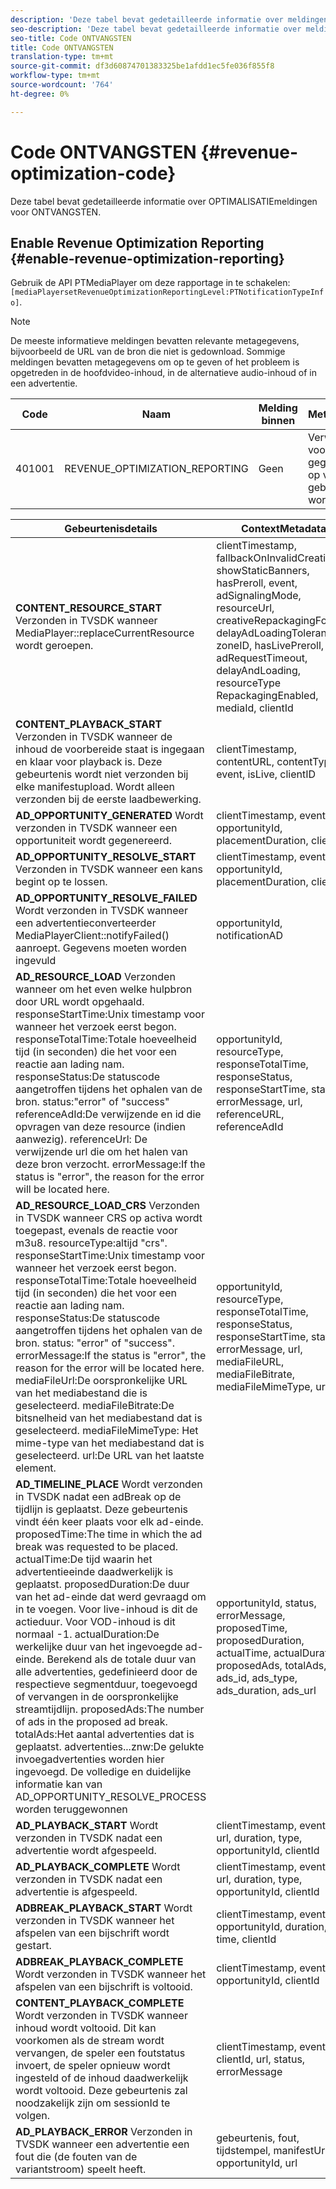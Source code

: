 ```yaml
---
description: 'Deze tabel bevat gedetailleerde informatie over meldingen voor de optimalisatie van inkomsten. '
seo-description: 'Deze tabel bevat gedetailleerde informatie over meldingen voor de optimalisatie van inkomsten. '
seo-title: Code ONTVANGSTEN
title: Code ONTVANGSTEN
translation-type: tm+mt
source-git-commit: df3d60874701383325be1afdd1ec5fe036f855f8
workflow-type: tm+mt
source-wordcount: '764'
ht-degree: 0%

---
```



# Code ONTVANGSTEN {#revenue-optimization-code}

Deze tabel bevat gedetailleerde informatie over OPTIMALISATIEmeldingen voor ONTVANGSTEN.

## Enable Revenue Optimization Reporting {#enable-revenue-optimization-reporting}

Gebruik de API PTMediaPlayer om deze rapportage in te schakelen: `[mediaPlayersetRevenueOptimizationReportingLevel:PTNotificationTypeInfo]`.

>[!NOTE]
>
>De meeste informatieve meldingen bevatten relevante metagegevens, bijvoorbeeld de URL van de bron die niet is gedownload. Sommige meldingen bevatten metagegevens om op te geven of het probleem is opgetreden in de hoofdvideo-inhoud, in de alternatieve audio-inhoud of in een advertentie.

| Code | Naam | Melding binnen | Metagegevenstoetsen | Opmerkingen |
|---|---|---|---|---|
| 401001 | REVENUE_OPTIMIZATION_REPORTING | Geen | Verwijs hieronder lijst voor meta-gegevenssleutels die op verschillende gebeurtenissen worden gebaseerd. | Geen |

| Gebeurtenisdetails | ContextMetadata |
|---|---|
| **CONTENT_RESOURCE_START** Verzonden in TVSDK wanneer MediaPlayer::replaceCurrentResource wordt geroepen. | clientTimestamp, fallbackOnInvalidCreative, showStaticBanners, hasPreroll, event, adSignalingMode, resourceUrl, creativeRepackagingFormat, delayAdLoadingTolerance, zoneID, hasLivePreroll, adRequestTimeout, delayAndLoading, resourceType RepackagingEnabled, mediaId, clientId |
| **CONTENT_PLAYBACK_START** Verzonden in TVSDK wanneer de inhoud de voorbereide staat is ingegaan en klaar voor playback is. Deze gebeurtenis wordt niet verzonden bij elke manifestupload. Wordt alleen verzonden bij de eerste laadbewerking. | clientTimestamp, contentURL, contentType, event, isLive, clientID |
| **AD_OPPORTUNITY_GENERATED** Wordt verzonden in TVSDK wanneer een opportuniteit wordt gegenereerd. | clientTimestamp, event, opportunityId, placementDuration, clientId |
| **AD_OPPORTUNITY_RESOLVE_START** Verzonden in TVSDK wanneer een kans begint op te lossen. | clientTimestamp, event, opportunityId, placementDuration, clientId |
| **AD_OPPORTUNITY_RESOLVE_FAILED** Wordt verzonden in TVSDK wanneer een advertentieconverteerder MediaPlayerClient::notifyFailed() aanroept. Gegevens moeten worden ingevuld | opportunityId, notificationAD |
| **AD_RESOURCE_LOAD** Verzonden wanneer om het even welke hulpbron door URL wordt opgehaald. responseStartTime:Unix timestamp voor wanneer het verzoek eerst begon. responseTotalTime:Totale hoeveelheid tijd (in seconden) die het voor een reactie aan lading nam. responseStatus:De statuscode aangetroffen tijdens het ophalen van de bron. status:&quot;error&quot; of &quot;success&quot; referenceAdId:De verwijzende en id die opvragen van deze resource (indien aanwezig). referenceUrl: De verwijzende url die om het halen van deze bron verzocht. errorMessage:If the status is &quot;error&quot;, the reason for the error will be located here. | opportunityId, resourceType, responseTotalTime, responseStatus, responseStartTime, status, errorMessage, url, referenceURL, referenceAdId |
| **AD_RESOURCE_LOAD_CRS** Verzonden in TVSDK wanneer CRS op activa wordt toegepast, evenals de reactie voor m3u8. resourceType:altijd &quot;crs&quot;. responseStartTime:Unix timestamp voor wanneer het verzoek eerst begon. responseTotalTime:Totale hoeveelheid tijd (in seconden) die het voor een reactie aan lading nam. responseStatus:De statuscode aangetroffen tijdens het ophalen van de bron. status: &quot;error&quot; of &quot;success&quot;. errorMessage:If the status is &quot;error&quot;, the reason for the error will be located here. mediaFileUrl:De oorspronkelijke URL van het mediabestand die is geselecteerd. mediaFileBitrate:De bitsnelheid van het mediabestand dat is geselecteerd. mediaFileMimeType: Het mime-type van het mediabestand dat is geselecteerd. url:De URL van het laatste element. | opportunityId, resourceType, responseTotalTime, responseStatus, responseStartTime, status, errorMessage, url, mediaFileURL, mediaFileBitrate, mediaFileMimeType, url |
| **AD_TIMELINE_PLACE** Wordt verzonden in TVSDK nadat een adBreak op de tijdlijn is geplaatst. Deze gebeurtenis vindt één keer plaats voor elk ad-einde. proposedTime:The time in which the ad break was requested to be placed. actualTime:De tijd waarin het advertentieeinde daadwerkelijk is geplaatst. proposedDuration:De duur van het ad-einde dat werd gevraagd om in te voegen. Voor live-inhoud is dit de actieduur. Voor VOD-inhoud is dit normaal -1. actualDuration:De werkelijke duur van het ingevoegde ad-einde. Berekend als de totale duur van alle advertenties, gedefinieerd door de respectieve segmentduur, toegevoegd of vervangen in de oorspronkelijke streamtijdlijn. proposedAds:The number of ads in the proposed ad break. totalAds:Het aantal advertenties dat is geplaatst. advertenties...znw:De gelukte invoegadvertenties worden hier ingevoegd. De volledige en duidelijke informatie kan van AD_OPPORTUNITY_RESOLVE_PROCESS worden teruggewonnen | opportunityId, status, errorMessage, proposedTime, proposedDuration, actualTime, actualDuration, proposedAds, totalAds, ads_id, ads_type, ads_duration, ads_url |
| **AD_PLAYBACK_START** Wordt verzonden in TVSDK nadat een advertentie wordt afgespeeld. | clientTimestamp, event, id, url, duration, type, opportunityId, clientId |
| **AD_PLAYBACK_COMPLETE** Wordt verzonden in TVSDK nadat een advertentie is afgespeeld. | clientTimestamp, event, id, url, duration, type, opportunityId, clientId |
| **ADBREAK_PLAYBACK_START** Wordt verzonden in TVSDK wanneer het afspelen van een bijschrift wordt gestart. | clientTimestamp, event, opportunityId, duration, time, clientId |
| **ADBREAK_PLAYBACK_COMPLETE** Wordt verzonden in TVSDK wanneer het afspelen van een bijschrift is voltooid. | clientTimestamp, event, opportunityId, clientId |
| **CONTENT_PLAYBACK_COMPLETE** Wordt verzonden in TVSDK wanneer inhoud wordt voltooid. Dit kan voorkomen als de stream wordt vervangen, de speler een foutstatus invoert, de speler opnieuw wordt ingesteld of de inhoud daadwerkelijk wordt voltooid. Deze gebeurtenis zal noodzakelijk zijn om sessionId te volgen. | clientTimestamp, event, clientId, url, status, errorMessage |
| **AD_PLAYBACK_ERROR** Verzonden in TVSDK wanneer een advertentie een fout die (de fouten van de variantstroom) speelt heeft. | gebeurtenis, fout, tijdstempel, manifestUrl, tijd, opportunityId, url |
